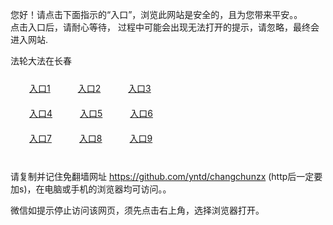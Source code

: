 您好！请点击下面指示的“入口”，浏览此网站是安全的，且为您带来平安。。 <br/>
点击入口后，请耐心等待， 过程中可能会出现无法打开的提示，请忽略，最终会进入网站. </br>

法轮大法在长春<br/>
<div style="padding:10px"><a style="margin:20px" target="_blank" href="https://d3mab92wka71x5.cloudfront.net/2Qpsp?vdccb" id="ccLink1" rel="nofollow">入口1</a> <a target="_blank" style="margin:20px" href="https://d1u0cufhjq6fis.cloudfront.net/2Qpsp?pjzdhry" id="ccLink2" rel="nofollow">入口2</a> <a style="margin:20px" target="_blank" href="https://d2jqden0n9y0sj.cloudfront.net/2Qpsp?khwrrbnm" id="ccLink3" rel="nofollow">入口3</a></div>

<div style="padding:10px" ><a style="margin:20px" target="_blank" href="https://d3mab92wka71x5.cloudfront.net/2Qpsp?vdccb" id="ccLink4" rel="nofollow">入口4</a> <a style="margin:20px" href="https://d1u0cufhjq6fis.cloudfront.net/2Qpsp?pjzdhry" target="_blank" id="ccLink5" rel="nofollow">入口5</a> <a style="margin:20px" href="https://d2jqden0n9y0sj.cloudfront.net/2Qpsp?khwrrbnm" target="_blank" id="ccLink6" rel="nofollow">入口6</a></div>

<div style="padding:10px"><a style="margin:20px" target="_blank" href="https://d3mab92wka71x5.cloudfront.net/2Qpsp?vdccb" id="ccLink7" rel="nofollow">入口7</a> <a style="margin:20px" href="https://d1u0cufhjq6fis.cloudfront.net/2Qpsp?pjzdhry" target="_blank" id="ccLink8" rel="nofollow">入口8</a> <a style="margin:20px" target="_blank" href="https://d2jqden0n9y0sj.cloudfront.net/2Qpsp?khwrrbnm" id="ccLink9" rel="nofollow">入口9</a></div>

<br/>



请复制并记住免翻墙网址 https://github.com/yntd/changchunzx (http后一定要加s)，在电脑或手机的浏览器均可访问。。<br/>

微信如提示停止访问该网页，须先点击右上角，选择浏览器打开。
